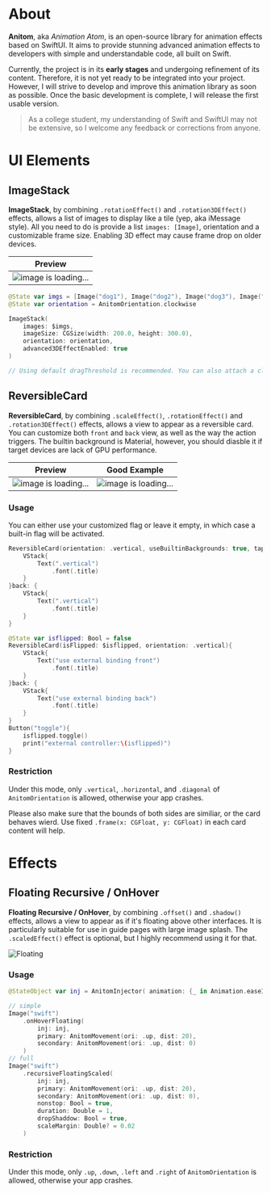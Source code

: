 
# About
**Anitom**, aka *Animation Atom*, is an open-source library for animation effects based on SwiftUI. It aims to provide stunning advanced animation effects to developers with simple and understandable code, all built on Swift. 

Currently, the project is in its **early stages** and undergoing refinement of its content. Therefore, it is not yet ready to be integrated into your project. However, I will strive to develop and improve this animation library as soon as possible. Once the basic development is complete, I will release the first usable version. 

> As a college student, my understanding of Swift and SwiftUI may not be extensive, so I welcome any feedback or corrections from anyone.

# UI Elements

## ImageStack

**ImageStack**, by combining `.rotationEffect()` and `.rotation3DEffect()` effects, allows a list of images to display like a tile (yep, aka iMessage style). All you need to do is provide a list `images: [Image]`, orientation and a customizable frame size. Enabling 3D effect may cause frame drop on older devices.

<table>
  <thead>
    <tr>
      <th>Preview</th>
    </tr>
  </thead>
  <tbody>
    <tr>
      <td><img src="https://imgs.onespirit.fyi/i/2024/06/01/owyk38.gif" alt="image is loading..." style="max-width: 300px;"></td>
    </tr>
  </tbody>
</table>

```swift
@State var imgs = [Image("dog1"), Image("dog2"), Image("dog3"), Image("dog4")]
@State var orientation = AnitomOrientation.clockwise

ImageStack(
    images: $imgs, 
    imageSize: CGSize(width: 200.0, height: 300.0), 
    orientation: orientation, 
    advanced3DEffectEnabled: true
)

// Using default dragThreshold is recommended. You can also attach a closure to perform actions when an image is tapped.
```


## ReversibleCard

**ReversibleCard**, by combining `.scaleEffect()`, `.rotationEffect()` and `.rotation3DEffect()` effects, allows a view to appear as a reversible card. You can customize both `front` and `back` view, as well as the way the action triggers. The builtin background is Material, however, you should diasble it if target devices are lack of GPU performance.

<table>
  <thead>
    <tr>
      <th>Preview</th>
      <th>Good Example</th>
    </tr>
  </thead>
  <tbody>
    <tr>
      <td><img src="https://imgs.onespirit.fyi/i/2024/05/30/kdn0ue.gif" alt="image is loading... " style="max-width: 300px;"></td>
      <td><img src="https://imgs.onespirit.fyi/i/2024/05/30/kefbnd.gif" alt="image is loading... " style="max-width: 300px;"></td>
    </tr>
  </tbody>
</table>


### Usage

You can either use your customized flag or leave it empty, in which case a built-in flag will be activated.

```swift
ReversibleCard(orientation: .vertical, useBuiltinBackgrounds: true, tapToFlip: true){
    VStack{
        Text(".vertical")
            .font(.title)
    }
}back: {
    VStack{
        Text(".vertical")
            .font(.title)
    }
}

@State var isflipped: Bool = false
ReversibleCard(isFlipped: $isflipped, orientation: .vertical){
    VStack{
        Text("use external binding front")
            .font(.title)
    }
}back: {
    VStack{
        Text("use external binding back")
            .font(.title)
    }
}
Button("toggle"){
    isflipped.toggle()
    print("external controller:\(isflipped)")
}
```
### Restriction
Under this mode, only `.vertical`, `.horizontal`, and `.diagonal` of `AnitomOrientation` is allowed, otherwise your app crashes.

Please also make sure that the bounds of both sides are similiar, or the card behaves wierd. Use fixed `.frame(x: CGFloat, y: CGFloat)` in each card content will help.
# Effects

## Floating Recursive / OnHover

**Floating Recursive / OnHover**, by combining `.offset()` and `.shadow()` effects, allows a view to appear as if it's floating above other interfaces. It is particularly suitable for use in guide pages with large image splash. The `.scaledEffect()` effect is optional, but I highly recommend using it for that.

<img src="https://imgs.onespirit.fyi/i/2024/05/30/ka66fh.gif" alt="Floating " style="max-width: 300px;">


### Usage
```swift
@StateObject var inj = AnitomInjector( animation: {_ in Animation.easeInOut(duration: 1)})

// simple 
Image("swift")
    .onHoverFloating(
        inj: inj, 
        primary: AnitomMovement(ori: .up, dist: 20), 
        secondary: AnitomMovement(ori: .up, dist: 0)
    )
// full
Image("swift")
    .recursiveFloatingScaled(
        inj: inj, 
        primary: AnitomMovement(ori: .up, dist: 20), 
        secondary: AnitomMovement(ori: .up, dist: 0),
        nonstop: Bool = true, 
        duration: Double = 1, 
        dropShaddow: Bool = true, 
        scaleMargin: Double? = 0.02
    )
```

### Restriction
Under this mode, only `.up`, `.down`, `.left` and `.right` of `AnitomOrientation` is allowed, otherwise your app crashes.
